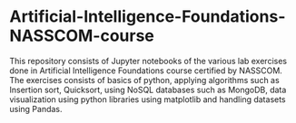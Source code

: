 # Artificial-Intelligence-Foundations-NASSCOM-course
This repository consists of Jupyter notebooks of the various lab exercises done in Artificial Intelligence Foundations course certified by NASSCOM. The exercises consists of basics of python, applying algorithms such as Insertion sort, Quicksort, using NoSQL databases such as MongoDB, data visualization using python libraries using matplotlib and handling datasets using Pandas. 
